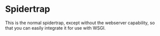 # Spidertrap

This is the normal spidertrap, except without the webserver capability, so that you can easily integrate it for use with WSGI. 
